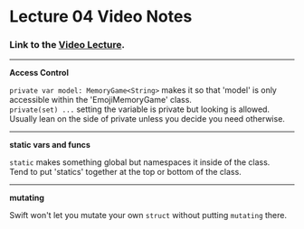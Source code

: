# Lecture 04 Video Notes

### Link to the [Video Lecture](https://www.youtube.com/watch?v=4CkEVfdqjLw).

___

**Access Control** 

`private var model: MemoryGame<String>` makes it so that 'model' is only accessible within the 'EmojiMemoryGame' class.<br>
`private(set) ...` setting the variable is private but looking is allowed.<br>
Usually lean on the side of private unless you decide you need otherwise.

--- 

**static vars and funcs**

`static` makes something global but namespaces it inside of the class.<br>
Tend to put 'statics' together at the top or bottom of the class.<br>

---

**mutating**

Swift won't let you mutate your own `struct` without putting `mutating` there.